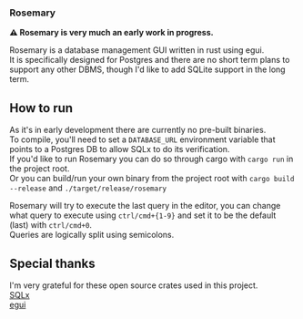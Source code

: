 ### Rosemary
**⚠️ Rosemary is very much an early work in progress.**

Rosemary is a database management GUI written in rust using egui.\
It is specifically designed for Postgres and there are no short term plans to support any other DBMS, though I'd like to add SQLite support in the long term.

## How to run
As it's in early development there are currently no pre-built binaries.\
To compile, you'll need to set a `DATABASE_URL` environment variable that points to a Postgres DB to allow SQLx to do its verification.\
If you'd like to run Rosemary you can do so through cargo with `cargo run` in the project root.\
Or you can build/run your own binary from the project root with `cargo build --release` and `./target/release/rosemary`

Rosemary will try to execute the last query in the editor, you can change what query to execute using `ctrl/cmd+{1-9}` and set it to be the default (last) with `ctrl/cmd+0`.\
Queries are logically split using semicolons.

## Special thanks
I'm very grateful for these open source crates used in this project.\
[SQLx](https://github.com/launchbadge/sqlx)\
[egui](https://github.com/emilk/egui)
